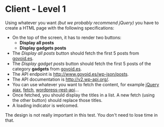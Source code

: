 # Client - Level 1

Using whatever you want *(but we probably recommend jQuery)* you have to create a HTML page with the following specifications:

- On the top of the screen, it has to render two buttons:
  - **Display all posts**
  - **Display gadgets posts**
- The *Display all posts* button should fetch the first 5 posts from [govoid.es](http://www.govoid.es).
- The *Display gadget posts* button should fetch the first 5 posts of the category **gadgets** from [govoid.es](http://www.govoid.es).
- The API endpoint is http://www.govoid.es/wp-json/posts.
- The API documentation is http://v2.wp-api.org/.
- You can use whatever you want to fetch the content, for example [jQuery ajax](http://api.jquery.com/jquery.ajax/), [fetch](https://developer.mozilla.org/en/docs/Web/API/Fetch_API), [wordpress-rest-api](https://www.npmjs.com/package/wordpress-rest-api)...
- Once fetched, you should display the titles in a list. A new fetch (using the other button) should replace those titles.
- A loading indicator is welcomed.

The design is not really important in this test. You don't need to lose time in that.
